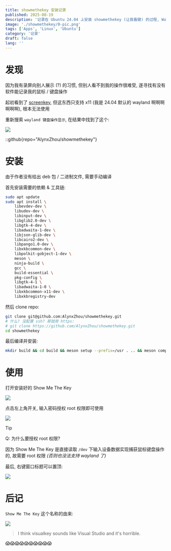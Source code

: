 ```yaml
---
title: showmethekey 安装记录
published: 2025-08-19
description: '记录在 Ubuntu 24.04 上安装 showmethekey (让我看键) 的过程, Wayland 上优秀的 screenkey 替代品'
image: './showmethekey/0-pic.png'
tags: ['Apps', 'Linux', 'Ubuntu']
category: '记录'
draft: false 
lang: ''
---
```


# 发现

因为我有录屏向别人展示 (?) 的习惯, 但别人看不到我的操作很难受, 遂寻找有没有软件能记录我的鼠标 / 键盘操作

起初看到了 [screenkey](https://gitlab.com/wavexx/screenkey), 但这东西只支持 x11 (我是 24.04 默认的 wayland 啊啊啊啊啊啊), 根本无法使用

重新搜索 `wayland 键盘操作显示`, 在结果中找到了这个:

![](./showmethekey/1-search-result.png)

::github{repo="AlynxZhou/showmethekey"}

# 安装

由于作者没有给出 deb 包 / 二进制文件, 需要手动编译

首先安装需要的依赖 & 工具链:

```sh
sudo apt update
sudo apt install \
    libevdev-dev \
    libudev-dev \
    libinput-dev \
    libglib2.0-dev \
    libgtk-4-dev \
    libadwaita-1-dev \
    libjson-glib-dev \
    libcairo2-dev \
    libpango1.0-dev \
    libxkbcommon-dev \
    libpolkit-gobject-1-dev \
    meson \
    ninja-build \
    gcc \
    build-essential \
    pkg-config \
    libgtk-4-1 \
    libadwaita-1-0 \
    libxkbcommon-x11-dev \
    libxkbregistry-dev
```

然后 clone repo:

```sh
git clone git@github.com:AlynxZhou/showmethekey.git
# 什么? 没配置 ssh? 那就用 https:
# git clone https://github.com/AlynxZhou/showmethekey.git
cd showmethekey
```

最后编译并安装:

```sh
mkdir build && cd build && meson setup --prefix=/usr . .. && meson compile && sudo meson install
```

# 使用

打开安装好的 Show Me The Key

![](./showmethekey/2-launch.png)

点击左上角开关, 输入密码授权 root 权限即可使用

![](./showmethekey/3-sudo.png)

> [!TIP]
> Q: 为什么要授权 root 权限?
>
> 因为 Show Me The Key 是直接读取 `/dev` 下输入设备数据实现捕获鼠标键盘操作的, 故需要 root 权限 *(否则也没法支持 wayland 了)*

最后, 右键窗口标题可以置顶:

![](./showmethekey/4-top.png)

# 后记

`Show Me The Key` 这个名称的由来:

![](./showmethekey/5-name.png)

> I think visualkey sounds like Visual Studio and it's horrible.

😱😱😱😱😱😱😱😱😱😱
